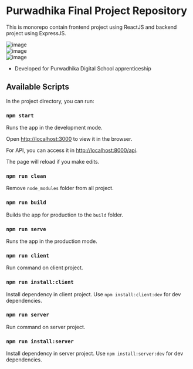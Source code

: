 # Purwadhika Final Project Repository

This is monorepo contain frontend project using ReactJS and backend project using ExpressJS.

![image](https://github.com/callraV/Groceria/assets/88369275/b4a10ff9-2a27-432d-8f53-17393aa4a090)
<br/>
![image](https://github.com/callraV/Groceria/assets/88369275/a3b214cf-7d23-49ff-a282-726f5dd80f8e)
<br/>
![image](https://github.com/callraV/Groceria/assets/88369275/d5c94397-4d22-47bd-9c06-d3c56e387782)

* Developed for Purwadhika Digital School apprenticeship

## Available Scripts

In the project directory, you can run:

### `npm start`

Runs the app in the development mode.

Open [http://localhost:3000](http://localhost:3000) to view it in the browser.

For API, you can access it in [http://localhost:8000/api](http://localhost:8000/api).

The page will reload if you make edits.

### `npm run clean`

Remove `node_modules` folder from all project.

### `npm run build`

Builds the app for production to the `build` folder.

### `npm run serve`

Runs the app in the production mode.

### `npm run client`

Run command on client project.

### `npm run install:client`

Install dependency in client project. Use `npm install:client:dev` for dev dependencies.

### `npm run server`

Run command on server project.

### `npm run install:server`

Install dependency in server project. Use `npm install:server:dev` for dev dependencies.

